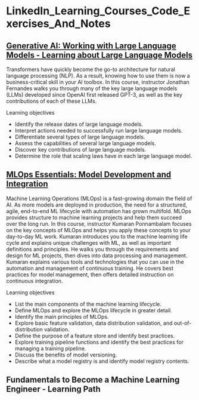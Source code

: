 # LinkedIn_Learning_Courses_Code_Exercises_And_Notes

## [Generative AI: Working with Large Language Models - Learning about Large Language Models](https://github.com/gjkaur/CoursesNotes/tree/main/Generative%20AI%3A%20Working%20with%20Large%20Language%20Models)

Transformers have quickly become the go-to architecture for natural language processing (NLP). As a result, knowing how to use them is now a business-critical skill in your AI toolbox. In this course, instructor Jonathan Fernandes walks you through many of the key large language models (LLMs) developed since OpenAI first released GPT-3, as well as the key contributions of each of these LLMs.

Learning objectives
- Identify the release dates of large language models.
- Interpret actions needed to successfully run large language models.
- Differentiate several types of large language models.
- Assess the capabilities of several large language models.
- Discover key contributions of large language models.
- Determine the role that scaling laws have in each large language model.

## [MLOps Essentials: Model Development and Integration](https://github.com/gjkaur/CoursesNotes/tree/main/MLOps%20Essentials%3A%20Model%20Development%20and%20Integration)

Machine Learning Operations (MLOps) is a fast-growing domain the field of AI. As more models are deployed in production, the need for a structured, agile, end-to-end ML lifecycle with automation has grown multifold. MLOps provides structure to machine learning projects and help them succeed over the long run. In this course, instructor Kumaran Ponnambalam focuses on the key concepts of MLOps and helps you apply these concepts to your day-to-day ML work. Kumaran introduces you to the machine learning life cycle and explains unique challenges with ML, as well as important definitions and principles. He walks you through the requirements and design for ML projects, then dives into data processing and management. Kumaran explains various tools and technologies that you can use in the automation and management of continuous training. He covers best practices for model management, then offers detailed instruction on continuous integration.

Learning objectives
- List the main components of the machine learning lifecycle.
- Define MLOps and explore the MLOps lifecycle in greater detail.
- Identify the main principles of MLOps.
- Explore basic feature validation, data distribution validation, and out-of-distribution validation.
- Define the purpose of a feature store and identify best practices.
- Explore training pipeline functions and identify the best practices for managing a training pipeline.
- Discuss the benefits of model versioning.
- Describe what a model registry is and identify model registry contents.

## Fundamentals to Become a Machine Learning Engineer - Learning Path

